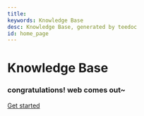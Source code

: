 ```yaml
---
title: 
keywords: Knowledge Base
desc: Knowledge Base, generated by teedoc
id: home_page
---
```





<div>
    <h1><span>Knowledge Base</span></h1>
    <h3>congratulations! web comes out~</h3>
</div>
<div id="big_btn_wrapper">
    <div class="big_btn">
        <a href="/get_started/zh/">Get started</a>
    </div>
</div>
